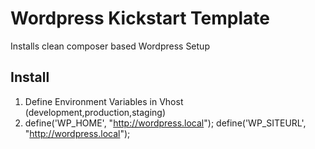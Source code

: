 # Wordpress Kickstart Template
Installs clean composer based Wordpress Setup 

## Install
1. Define Environment Variables in Vhost (development,production,staging)
2. define('WP_HOME', "http://wordpress.local");
   define('WP_SITEURL', "http://wordpress.local");
